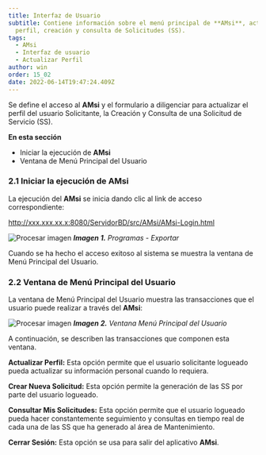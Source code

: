```yaml
---
title: Interfaz de Usuario
subtitle: Contiene información sobre el menú principal de **AMsi**, actualizar
  perfil, creación y consulta de Solicitudes (SS).
tags:
  - AMsi
  - Interfaz de usuario
  - Actualizar Perfil
author: win
order: 15_02
date: 2022-06-14T19:47:24.409Z
---
```

Se define el acceso al **AMsi** y el formulario a diligenciar para actualizar el perfil del usuario Solicitante, la Creación y Consulta de una Solicitud de Servicio (SS).

**En esta sección**

- Iniciar la ejecución de **AMsi**
- Ventana de Menú Principal del Usuario

### 2.1	Iniciar la ejecución de **AMsi**

La ejecución del **AMsi** se inicia dando clic al link de acceso correspondiente:

http://xxx.xxx.xx.x:8080/ServidorBD/src/AMsi/AMsi-Login.html

![Procesar imagen](https://ayuda.winsoftware.com.co/assets/images/cap12/chp12_img01.png)
***Imagen 1.** Programas - Exportar*

Cuando se ha hecho el acceso exitoso al sistema se muestra la ventana de Menú Principal del Usuario.

### 2.2	Ventana de Menú Principal del Usuario

La ventana de Menú Principal del Usuario muestra las transacciones que el usuario puede realizar a través del **AMsi**:

![Procesar imagen](https://ayuda.winsoftware.com.co/assets/images/cap12/chp12_img02.png)
_**Imagen 2.** Ventana Menú Principal del Usuario_

A continuación, se describen las transacciones que componen esta ventana.

**Actualizar Perfil:** Esta opción permite que el usuario solicitante logueado pueda actualizar su información personal cuando lo requiera.

**Crear Nueva Solicitud:** Esta opción permite la generación de las SS por parte del usuario logueado.

**Consultar Mis Solicitudes:** Esta opción permite que el usuario logueado pueda hacer constantemente seguimiento y consultas en tiempo real de cada una de las SS que ha generado al área de Mantenimiento.

**Cerrar Sesión:** Esta opción se usa para salir del aplicativo **AMsi**.
